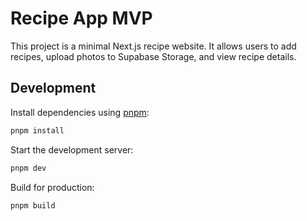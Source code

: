 # Recipe App MVP

This project is a minimal Next.js recipe website. It allows users to add recipes, upload photos to Supabase Storage, and view recipe details.

## Development

Install dependencies using [pnpm](https://pnpm.io):

```bash
pnpm install
```

Start the development server:

```bash
pnpm dev
```

Build for production:

```bash
pnpm build
```

